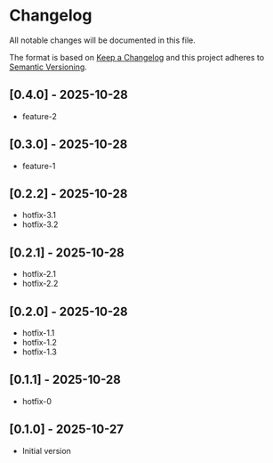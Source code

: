 # Changelog
All notable changes will be documented in this file.

The format is based on [Keep a Changelog](http://keepachangelog.com/)
and this project adheres to [Semantic Versioning](http://semver.org/).


## [0.4.0] - 2025-10-28

- feature-2

## [0.3.0] - 2025-10-28

- feature-1

## [0.2.2] - 2025-10-28

- hotfix-3.1
- hotfix-3.2

## [0.2.1] - 2025-10-28

- hotfix-2.1
- hotfix-2.2

## [0.2.0] - 2025-10-28

- hotfix-1.1
- hotfix-1.2
- hotfix-1.3

## [0.1.1] - 2025-10-28

- hotfix-0

## [0.1.0] - 2025-10-27

- Initial version
